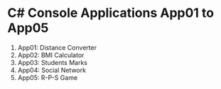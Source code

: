 # C# Console Applications App01 to App05


1. App01: Distance Converter
2. App02: BMI Calculator
3. App03: Students Marks
4. App04: Social Network
5. App05: R-P-S Game
